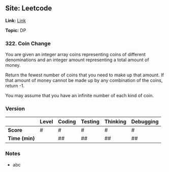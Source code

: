 ## Site: Leetcode

**Link:** [Link](https://leetcode.com/problems/coin-change/description/)

**Topic:** DP

### 322. Coin Change

You are given an integer array coins representing coins of different denominations and an integer amount representing a total amount of money.

Return the fewest number of coins that you need to make up that amount. If that amount of money cannot be made up by any combination of the coins, return -1.

You may assume that you have an infinite number of each kind of coin.

### Version #

|           | Level | Coding | Testing | Thinking | Debugging  |
|-----------|-------|--------|---------|----------|------------|
| **Score** | #     | #      | #       | #        | #          |
| **Time (min)** | | ## | ## | ## | ## |

### Notes
- abc